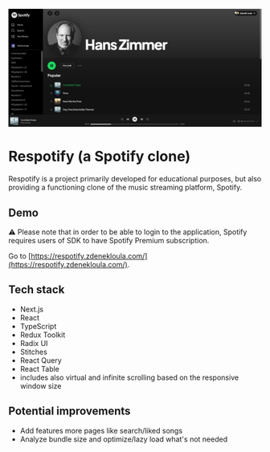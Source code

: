 ![Screenshot of a Respotify, a spotify clone](/media/hero.jpg)

# Respotify (a Spotify clone)

Respotify is a project primarily developed for educational purposes, but also providing a
functioning clone of the music streaming platform, Spotify.

## Demo

⚠️ Please note that in order to be able to login to the application, Spotify requires users of SDK
to have Spotify Premium subscription.

Go to [https://respotify.zdenekloula.com/](https://respotify.zdenekloula.com/).

## Tech stack

- Next.js
- React
- TypeScript
- Redux Toolkit
- Radix UI
- Stitches
- React Query
- React Table
- includes also virtual and infinite scrolling based on the responsive window size

## Potential improvements

- Add features more pages like search/liked songs
- Analyze bundle size and optimize/lazy load what's not needed
